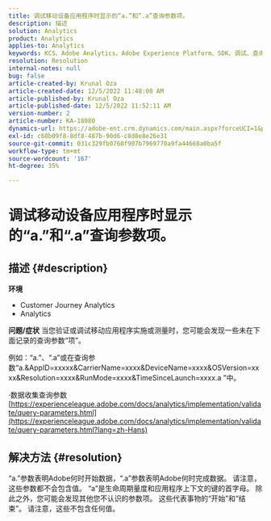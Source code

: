 ```yaml
---
title: 调试移动设备应用程序时显示的“a.”和“.a”查询参数项。
description: 描述
solution: Analytics
product: Analytics
applies-to: Analytics
keywords: KCS、Adobe Analytics、Adobe Experience Platform、SDK、调试、查询参数
resolution: Resolution
internal-notes: null
bug: false
article-created-by: Krunal Oza
article-created-date: 12/5/2022 11:48:08 AM
article-published-by: Krunal Oza
article-published-date: 12/5/2022 11:52:11 AM
version-number: 2
article-number: KA-18080
dynamics-url: https://adobe-ent.crm.dynamics.com/main.aspx?forceUCI=1&pagetype=entityrecord&etn=knowledgearticle&id=109571ad-9274-ed11-81aa-6045bd006c82
exl-id: c60b09f8-8df8-487b-90d6-c8d8e8e26e31
source-git-commit: 031c329fb0760f907b7969770a9fa44668a0ba5f
workflow-type: tm+mt
source-wordcount: '167'
ht-degree: 35%

---
```


# 调试移动设备应用程序时显示的“a.”和“.a”查询参数项。

## 描述 {#description}

<b>环境</b>
- Customer Journey Analytics
- Analytics



<b>问题/症状</b>
当您验证或调试移动应用程序实施或测量时，您可能会发现一些未在下面记录的查询参数“项”。

例如：“a.”、“.a”或在查询参数“a.&amp;AppID=xxxxx&amp;CarrierName=xxxx&amp;DeviceName=xxxx&amp;OSVersion=xxxx&amp;Resolution=xxxx&amp;RunMode=xxxx&amp;TimeSinceLaunch=xxxx.a ”中。

·数据收集查询参数
[https://experienceleague.adobe.com/docs/analytics/implementation/validate/query-parameters.html](https://experienceleague.adobe.com/docs/analytics/implementation/validate/query-parameters.html?lang=zh-Hans)




## 解决方法 {#resolution}


“a.”参数表明Adobe何时开始数据，“.a”参数表明Adobe何时完成数据。 请注意，这些参数都不会包含值。 “a”是生命周期量度和应用程序上下文的键的首字母。 除此之外，您可能会发现其他您不认识的参数项。 这些代表事物的“开始”和“结束”。 请注意，这些不包含任何值。

